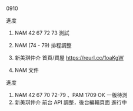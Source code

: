 0910

進度

1. NAM 42 67 72 73 測試

2. NAM (74 - 79) 排程調整

3. 新美琪仲介 首頁/買屋 https://reurl.cc/1oaKgW

4. NAM 文件

進度

1. NAM 42 67 70 72-79 、PAM 1709 OK 一版待測 
2. 新美琪仲介 前台 API 調整，後台編輯頁面 進行中

